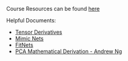 Course Resources can be found [here](https://cs231n.github.io/)

Helpful Documents:
- [Tensor Derivatives](http://cs231n.stanford.edu/vecDerivs.pdf)
- [Mimic Nets](https://arxiv.org/pdf/1312.6184.pdf)
- [FitNets](https://arxiv.org/abs/1412.6550)
- [PCA Mathematical Derivation - Andrew Ng](http://cs229.stanford.edu/notes/cs229-notes10.pdf)
